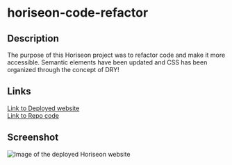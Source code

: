 # horiseon-code-refactor

## Description
The purpose of this Horiseon project was to refactor code and make it more accessible. Semantic elements have been updated and CSS has been organized through the concept of DRY!

## Links
<nav>
<a href="https://saeeda14.github.io/horiseon-code-refactor/"> Link to Deployed website </a>
</nav>
<nav>
<a href="https://github.com/Saeeda14/horiseon-code-refactor.git"> Link to Repo code </a>
</nav>

## Screenshot
<img src="./assets/images/horiseon.jpg" alt="Image of the deployed Horiseon website">
